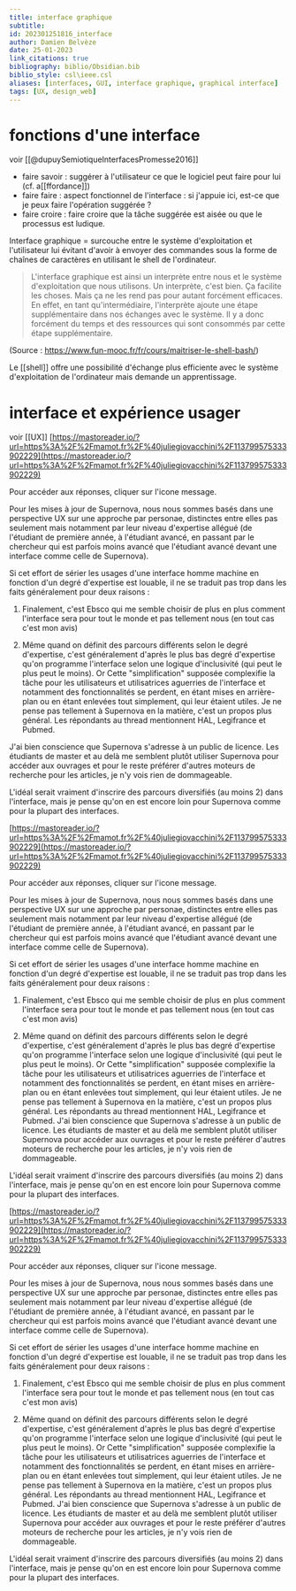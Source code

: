 ```yaml
---
title: interface graphique
subtitle:
id: 202301251816_interface
author: Damien Belvèze
date: 25-01-2023
link_citations: true
bibliography: biblio/Obsidian.bib
biblio_style: csl\ieee.csl
aliases: [interfaces, GUI, interface graphique, graphical interface]
tags: [UX, design_web]
---
```


# fonctions d'une interface

voir [[@dupuySemiotiqueInterfacesPromesse2016]]

- faire savoir : suggérer à l'utilisateur ce que le logiciel peut faire pour lui (cf. a[[ffordance]])
- faire faire : aspect fonctionnel de l'interface : si j'appuie ici, est-ce que je peux faire l'opération suggérée ? 
- faire croire : faire croire que la tâche suggérée est aisée ou que le processus est ludique.

Interface graphique = surcouche entre le système d'exploitation et l'utilisateur lui évitant d'avoir à envoyer des commandes sous la forme de chaînes de caractères en utilisant le shell de l'ordinateur. 

> L'interface graphique est ainsi un interprète entre nous et le système d'exploitation que nous utilisons. Un interprète, c'est bien. Ça facilite les choses. Mais ça ne les rend pas pour autant forcément efficaces. En effet, en tant qu'intermédiaire, l'interprète ajoute une étape supplémentaire dans nos échanges avec le système. Il y a donc forcément du temps et des ressources qui sont consommés par cette étape supplémentaire.

(Source : https://www.fun-mooc.fr/fr/cours/maitriser-le-shell-bash/)

Le [[shell]] offre une possibilité d'échange plus efficiente avec le système d'exploitation de l'ordinateur mais demande un apprentissage.


# interface et expérience usager

voir [[UX]]
[https://mastoreader.io/?url=https%3A%2F%2Fmamot.fr%2F%40juliegiovacchini%2F113799575333902229](https://mastoreader.io/?url=https%3A%2F%2Fmamot.fr%2F%40juliegiovacchini%2F113799575333902229)  

Pour accéder aux réponses, cliquer sur l'icone message.  

  

Pour les mises à jour de Supernova, nous nous sommes basés dans une perspective UX sur une approche par personae, distinctes entre elles pas seulement mais notamment par leur niveau d'expertise allégué (de l'étudiant de première année, à l'étudiant avancé, en passant par le chercheur qui est parfois moins avancé que l'étudiant avancé devant une interface comme celle de Supernova).  

Si cet effort de sérier les usages d'une interface homme machine en fonction d'un degré d'expertise est louable, il ne se traduit pas trop dans les faits généralement pour deux raisons :  

  

1. Finalement, c'est Ebsco qui me semble choisir de plus en plus comment l'interface sera pour tout le monde et pas tellement nous (en tout cas c'est mon avis)  

2. Même quand on définit des parcours différents selon le degré d'expertise, c'est généralement d'après le plus bas degré d'expertise qu'on programme l'interface selon une logique d'inclusivité (qui peut le plus peut le moins). Or Cette "simplification" supposée complexifie la tâche pour les utilisateurs et utilisatrices aguerries de l'interface et notamment des fonctionnalités se perdent, en étant mises en arrière-plan ou en étant enlevées tout simplement, qui leur étaient utiles. Je ne pense pas tellement à Supernova en la matière, c'est un propos plus général. Les répondants au thread mentionnent HAL, Legifrance et Pubmed.

J'ai bien conscience que Supernova s'adresse à un public de licence. Les étudiants de master et au delà me semblent plutôt utiliser Supernova pour accéder aux ouvrages et pour le reste préférer d'autres moteurs de recherche pour les articles, je n'y vois rien de dommageable.  

  

L'idéal serait vraiment d'inscrire des parcours diversifiés (au moins 2) dans l'interface, mais je pense qu'on en est encore loin pour Supernova comme pour la plupart des interfaces.
  

[https://mastoreader.io/?url=https%3A%2F%2Fmamot.fr%2F%40juliegiovacchini%2F113799575333902229](https://mastoreader.io/?url=https%3A%2F%2Fmamot.fr%2F%40juliegiovacchini%2F113799575333902229)  

Pour accéder aux réponses, cliquer sur l'icone message.  

  

Pour les mises à jour de Supernova, nous nous sommes basés dans une perspective UX sur une approche par personae, distinctes entre elles pas seulement mais notamment par leur niveau d'expertise allégué (de l'étudiant de première année, à l'étudiant avancé, en passant par le chercheur qui est parfois moins avancé que l'étudiant avancé devant une interface comme celle de Supernova).  

Si cet effort de sérier les usages d'une interface homme machine en fonction d'un degré d'expertise est louable, il ne se traduit pas trop dans les faits généralement pour deux raisons :  

  

1. Finalement, c'est Ebsco qui me semble choisir de plus en plus comment l'interface sera pour tout le monde et pas tellement nous (en tout cas c'est mon avis)  

2. Même quand on définit des parcours différents selon le degré d'expertise, c'est généralement d'après le plus bas degré d'expertise qu'on programme l'interface selon une logique d'inclusivité (qui peut le plus peut le moins). Or Cette "simplification" supposée complexifie la tâche pour les utilisateurs et utilisatrices aguerries de l'interface et notamment des fonctionnalités se perdent, en étant mises en arrière-plan ou en étant enlevées tout simplement, qui leur étaient utiles. Je ne pense pas tellement à Supernova en la matière, c'est un propos plus général. Les répondants au thread mentionnent HAL, Legifrance et Pubmed. J'ai bien conscience que Supernova s'adresse à un public de licence. Les étudiants de master et au delà me semblent plutôt utiliser Supernova pour accéder aux ouvrages et pour le reste préférer d'autres moteurs de recherche pour les articles, je n'y vois rien de dommageable.  

  

L'idéal serait vraiment d'inscrire des parcours diversifiés (au moins 2) dans l'interface, mais je pense qu'on en est encore loin pour Supernova comme pour la plupart des interfaces.  

[https://mastoreader.io/?url=https%3A%2F%2Fmamot.fr%2F%40juliegiovacchini%2F113799575333902229](https://mastoreader.io/?url=https%3A%2F%2Fmamot.fr%2F%40juliegiovacchini%2F113799575333902229)  

Pour accéder aux réponses, cliquer sur l'icone message.  

  

Pour les mises à jour de Supernova, nous nous sommes basés dans une perspective UX sur une approche par personae, distinctes entre elles pas seulement mais notamment par leur niveau d'expertise allégué (de l'étudiant de première année, à l'étudiant avancé, en passant par le chercheur qui est parfois moins avancé que l'étudiant avancé devant une interface comme celle de Supernova).  

Si cet effort de sérier les usages d'une interface homme machine en fonction d'un degré d'expertise est louable, il ne se traduit pas trop dans les faits généralement pour deux raisons :  

  

1. Finalement, c'est Ebsco qui me semble choisir de plus en plus comment l'interface sera pour tout le monde et pas tellement nous (en tout cas c'est mon avis)  

2. Même quand on définit des parcours différents selon le degré d'expertise, c'est généralement d'après le plus bas degré d'expertise qu'on programme l'interface selon une logique d'inclusivité (qui peut le plus peut le moins). Or Cette "simplification" supposée complexifie la tâche pour les utilisateurs et utilisatrices aguerries de l'interface et notamment des fonctionnalités se perdent, en étant mises en arrière-plan ou en étant enlevées tout simplement, qui leur étaient utiles. Je ne pense pas tellement à Supernova en la matière, c'est un propos plus général. Les répondants au thread mentionnent HAL, Legifrance et Pubmed. J'ai bien conscience que Supernova s'adresse à un public de licence. Les étudiants de master et au delà me semblent plutôt utiliser Supernova pour accéder aux ouvrages et pour le reste préférer d'autres moteurs de recherche pour les articles, je n'y vois rien de dommageable.  

  

L'idéal serait vraiment d'inscrire des parcours diversifiés (au moins 2) dans l'interface, mais je pense qu'on en est encore loin pour Supernova comme pour la plupart des interfaces.